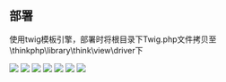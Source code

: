 
## 部署
使用twig模板引擎，部署时将根目录下Twig.php文件拷贝至\thinkphp\library\think\view\driver下

![](https://github.com/kaihongChan/thinkphp5/blob/develop/1.jpg)
![](https://github.com/kaihongChan/thinkphp5/blob/develop/2.jpg)
![](https://github.com/kaihongChan/thinkphp5/blob/develop/3.jpg)
![](https://github.com/kaihongChan/thinkphp5/blob/develop/4.jpg)
![](https://github.com/kaihongChan/thinkphp5/blob/develop/5.jpg)
![](https://github.com/kaihongChan/thinkphp5/blob/develop/6.jpg)
![](https://github.com/kaihongChan/thinkphp5/blob/develop/7.jpg)
